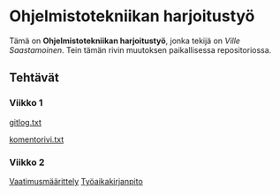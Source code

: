 # Ohjelmistotekniikan harjoitustyö

Tämä on **Ohjelmistotekniikan harjoitustyö**, jonka tekijä on _Ville Saastamoinen_.
Tein tämän rivin muutoksen paikallisessa repositoriossa.

## Tehtävät
### Viikko 1

[gitlog.txt](laskarit/viikko1/gitlog.txt)

[komentorivi.txt](laskarit/viikko1/komentorivi.txt)

### Viikko 2

[Vaatimusmäärittely](dokumentaatio/vaatimusmaarittely.md)
[Työaikakirjanpito](dokumentaatio/tuntikirjanpito.md)
